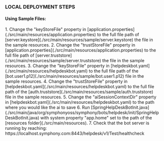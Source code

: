 <h3>LOCAL DEPLOYMENT STEPS</h3>
<h4>Using Sample Files: </h4>
   1. Change the "keyStoreFile" property in [application.properties](./src/main/resources/application.properties) to the 
   full file path of [server.keystore](./src/main/resources/sample/server.keystore) the  file in the sample resources.
   2. Change the "trustStoreFile" property in [application.properties](./src/main/resources/application.properties) to the 
   full file path of [server.truststore](./src/main/resources/sample/server.truststore) the  file in the sample resources.
   3. Change the "keyStoreFile" property in [helpdeskbot.yaml](./src/main/resources/helpdeskbot.yaml) to the 
   full file path of the [bot.user1.p12](./src/main/resources/sample/bot.user1.p12) file in the sample resources.
   4. Change the "trustStoreFile" property in [helpdeskbot.yaml](./src/main/resources/helpdeskbot.yaml) to the 
   full file path of the [auth.truststore](./src/main/resources/sample/auth.truststore) file in the sample resources.
   5. Change the "aiSessionContextDir" property in [helpdeskbot.yaml](./src/main/resources/helpdeskbot.yaml) to the 
      path where you would like the ai to save 
   6. Run [SpringHelpDeskBotInit.java](./src/main/java/org/symphonyoss/symphony/bots/helpdesk/init/SpringHelpDeskBotInit.java)
   with system property "app.home" set to the path of the [resources folder](./src/main/resources).
   7. Check that the bot server is running by reaching: https://localhost.symphony.com:8443/helpdesk/v1/Test/healthcheck